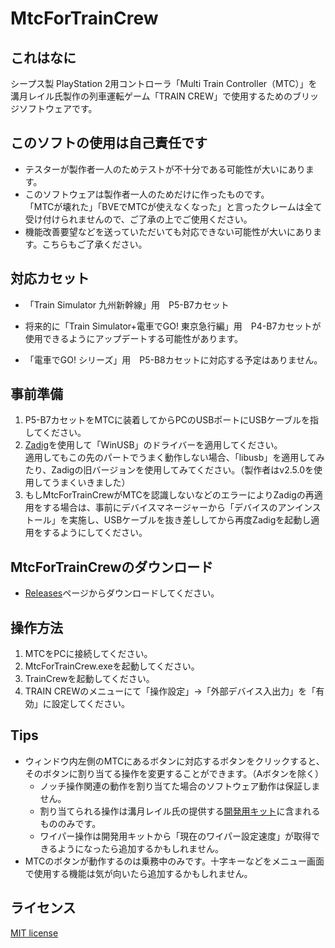 # MtcForTrainCrew
## これはなに
シープス製 PlayStation 2用コントローラ「Multi Train Controller（MTC）」を溝月レイル氏製作の列車運転ゲーム「TRAIN CREW」で使用するためのブリッジソフトウェアです。

## このソフトの使用は自己責任です
- テスターが製作者一人のためテストが不十分である可能性が大いにあります。
- このソフトウェアは製作者一人のためだけに作ったものです。  
「MTCが壊れた」「BVEでMTCが使えなくなった」と言ったクレームは全て受け付けられませんので、ご了承の上でご使用ください。
- 機能改善要望などを送っていただいても対応できない可能性が大いにあります。こちらもご了承ください。

## 対応カセット
- 「Train Simulator 九州新幹線」用　P5-B7カセット

- 将来的に「Train Simulator+電車でGO! 東京急行編」用　P4-B7カセットが使用できるようにアップデートする可能性があります。
- 「電車でGO! シリーズ」用　P5-B8カセットに対応する予定はありません。

## 事前準備
1. P5-B7カセットをMTCに装着してからPCのUSBポートにUSBケーブルを指してください。
1. [Zadig](https://zadig.akeo.ie/)を使用して「WinUSB」のドライバーを適用してください。  
適用してもこの先のパートでうまく動作しない場合、「libusb」を適用してみたり、Zadigの旧バージョンを使用してみてください。（製作者はv2.5.0を使用してうまくいきました）
1. もしMtcForTrainCrewがMTCを認識しないなどのエラーによりZadigの再適用をする場合は、事前にデバイスマネージャーから「デバイスのアンインストール」を実施し、USBケーブルを抜き差ししてから再度Zadigを起動し適用をするようにしてください。

## MtcForTrainCrewのダウンロード
- [Releases](https://github.com/switchback-sus4/MtcForTrainCrew/releases)ページからダウンロードしてください。

## 操作方法
1. MTCをPCに接続してください。
1. MtcForTrainCrew.exeを起動してください。
1. TrainCrewを起動してください。
1. TRAIN CREWのメニューにて「操作設定」→「外部デバイス入出力」を「有効」に設定してください。

## Tips
- ウィンドウ内左側のMTCにあるボタンに対応するボタンをクリックすると、そのボタンに割り当てる操作を変更することができます。（Aボタンを除く）
  - ノッチ操作関連の動作を割り当てた場合のソフトウェア動作は保証しません。
  - 割り当てられる操作は溝月レイル氏の提供する[開発用キット](https://acty-soft.com/traincrew/controller/)に含まれるもののみです。
  - ワイパー操作は開発用キットから「現在のワイパー設定速度」が取得できるようになったら追加するかもしれません。
- MTCのボタンが動作するのは乗務中のみです。十字キーなどをメニュー画面で使用する機能は気が向いたら追加するかもしれません。

## ライセンス
[MIT license](https://en.wikipedia.org/wiki/MIT_License)